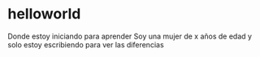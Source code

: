 # helloworld
Donde estoy iniciando para aprender
Soy una mujer de x años de edad y solo estoy escribiendo para ver las diferencias
